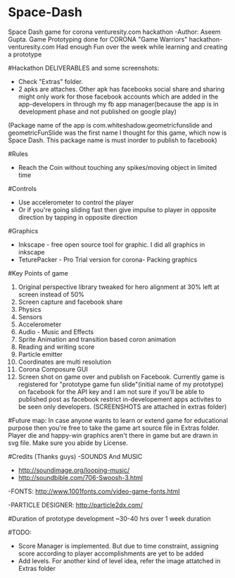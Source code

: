 # Space-Dash
Space Dash game for corona venturesity.com hackathon
-Author: Aseem Gupta. Game Prototyping done for CORONA "Game Warriors" hackathon-venturesity.com
Had enough Fun over the week while learning and creating a prototype

#Hackathon DELIVERABLES and some screenshots:
- Check "Extras" folder.
- 2 apks are attaches. Other apk has facebooks social share and sharing might only work for those facebook accounts 
which are added in the app-developers in through my fb app manager(because the app is in development phase and not published on google play) 

(Package name of the app is com.whiteshadow.geometricfunslide and geometricFunSlide was the first name I thought for this game, which now is Space Dash. This package name is must inorder to publish to facebook)

#Rules
* Reach the Coin without touching any spikes/moving object in limited time

#Controls
* Use accelerometer to control the player
* Or if  you're going sliding fast then give impulse to player in opposite direction by tapping in opposite direction


#Graphics
* Inkscape - free open source tool for graphic. I did all graphics in inkscape
* TeturePacker - Pro Trial version for corona- Packing graphics

#Key Points of game
1. Original perspective library tweaked for hero alignment at 30% left at screen instead of 50%
2. Screen capture and facebook share
3. Physics
4. Sensors
5. Accelerometer
6. Audio - Music and Effects
7. Sprite Animation and transition based coron animation
8. Reading and writing score
9. Particle emitter
10. Coordinates are multi resolution
11. Corona Composure GUI
12. Screen shot on game over and publish on Facebook. Currently game is registered for "prototype game fun slide"(initial name of my prototype) on facebook for the API key and I am not sure if you'll be able to published post as facebook restrict in-developement apps activites to be seen only developers.
(SCREENSHOTS are attached in extras folder)

#Future map:
In case anyone wants to learn or extend game for educational purpose then you're free to take the game art source file in Extras folder. Player die and happy-win graphics aren't there in game but are drawn in svg file. Make sure you abide by License.


#Credits (Thanks guys)
-SOUNDS And MUSIC
* http://soundimage.org/looping-music/
* http://soundbible.com/706-Swoosh-3.html

-FONTS: http://www.1001fonts.com/video-game-fonts.html

-PARTICLE DESIGNER: http://particle2dx.com/


#Duration of prototype development
~30-40 hrs over 1 week duration



#TODO:
* Score Manager is implemented. But due to time constraint, assigning score according to player accomplishments are yet to be added
* Add levels. For another kind of level idea, refer the image attatched in Extras folder


